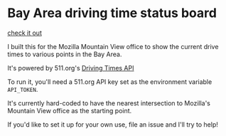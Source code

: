 # Bay Area driving time status board

[check it out](https://moz-commute.herokuapp.com)

I built this for the Mozilla Mountain View office to show the current drive times to various points in the Bay Area.

It's powered by 511.org's [Driving Times API](http://511.org/developer-resources_driving-times-api.asp)

To run it, you'll need a 511.org API key set as the environment variable `API_TOKEN`.

It's currently hard-coded to have the nearest intersection to Mozilla's Mountain View office as the starting point.

If you'd like to set it up for your own use, file an issue and I'll try to help!

